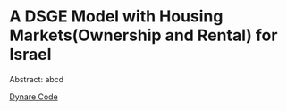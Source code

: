 # A DSGE Model with Housing Markets(Ownership and Rental) for Israel

 Abstract: abcd

 [Dynare Code](Dynare)
